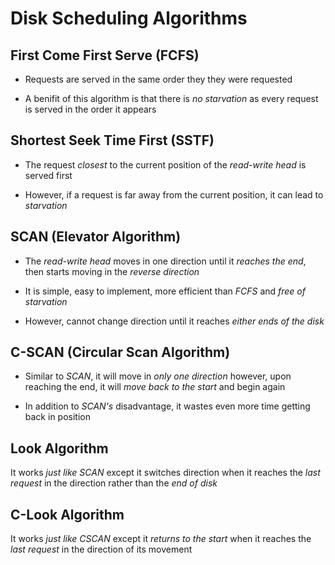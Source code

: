 # Disk Scheduling Algorithms

## First Come First Serve (FCFS)

- Requests are served in the same order they they were requested

- A benifit of this algorithm is that there is *no starvation* as every request
is served in the order it appears

## Shortest Seek Time First (SSTF)

- The request *closest* to the current position of the *read-write head* is served
first

- However, if a request is far away from the current position, it can lead to *starvation*

## SCAN (Elevator Algorithm)

- The *read-write head* moves in one direction until it *reaches the end*, then starts
moving in the *reverse direction*

- It is simple, easy to implement, more efficient than *FCFS* and *free of starvation*

- However, cannot change direction until it reaches *either ends of the disk*

## C-SCAN (Circular Scan Algorithm)

- Similar to *SCAN*, it will move in *only one direction* however, upon reaching
the end, it will *move back to the start* and begin again

- In addition to *SCAN's* disadvantage, it wastes even more time getting back in
position

## Look Algorithm

It works *just like SCAN* except it switches direction when it reaches the *last*
*request* in the direction rather than the *end of disk*

## C-Look Algorithm

It works *just like CSCAN* except it *returns to the start* when it reaches the
*last request* in the direction of its movement

